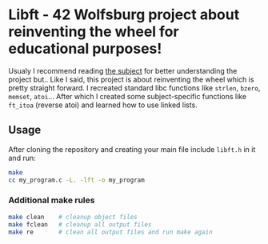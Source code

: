 # Libft - 42 Wolfsburg project about reinventing the wheel for educational purposes!

Usualy I recommend reading [the subject](en.subject.pdf) for better understanding the project but.. Like I said, this project is about reinventing the wheel which is pretty straight forward. I recreated standard libc functions like `strlen`, `bzero`, `memset`, `atoi`... After which I created some subject-specific functions like `ft_itoa` (reverse atoi) and learned how to use linked lists.

## Usage

After cloning the repository and creating your main file include `libft.h` in it and run:

```bash
make
cc my_program.c -L. -lft -o my_program
```

### Additional make rules

```bash
make clean    # cleanup object files
make fclean   # cleanup all output files
make re       # clean all output files and run make again
```
